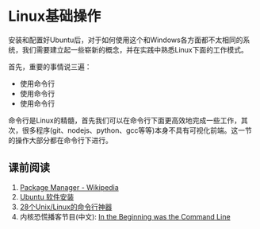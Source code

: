 Linux基础操作
============

安装和配置好Ubuntu后，对于如何使用这个和Windows各方面都不太相同的系统，我们需要建立起一些崭新的概念，并在实践中熟悉Linux下面的工作模式。

首先，重要的事情说三遍：
* 使用命令行
* 使用命令行
* 使用命令行

命令行是Linux的精髓，首先我们可以在命令行下面更高效地完成一些工作，其次，很多程序(git、nodejs、python、gcc等等)本身不具有可视化前端。这一节的操作大部分都在命令行下进行。

## 课前阅读
1. [Package Manager - Wikipedia](https://en.wikipedia.org/wiki/Package_manager)
2. [Ubuntu 软件安装](https://www.zfanw.com/blog/install-software-on-ubuntu.html)
3. [28个Unix/Linux的命令行神器](http://coolshell.cn/articles/7829.html)
4. 内核恐慌播客节目(中文): [In the Beginning was the Command Line](https://ipn.li/kernelpanic/28/)
